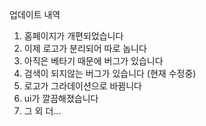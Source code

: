 업데이트 내역
1. 홈페이지가 개편되었습니다
2. 이제 로고가 분리되어 따로 놉니다
3. 아직은 베타기 때문에 버그가 있습니다
4. 검색이 되지않는 버그가 있습니다 (현재 수정중)
5. 로고가 그라데이션으로 바뀜니다
6. ui가 깔끔해졌습니다
7. 그 외 더...
